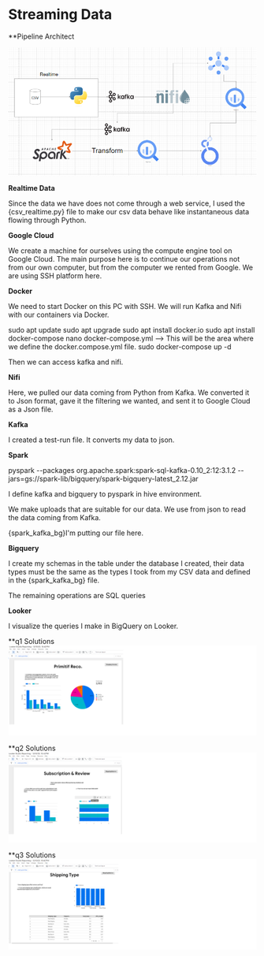 # Streaming Data

**Pipeline Architect

![Pipeline Architect](mimari.png)

**Realtime Data**

Since the data we have does not come through a web service, I used the {csv_realtime.py} file to make our csv data behave like instantaneous data flowing through Python.

**Google Cloud**

We create a machine for ourselves using the compute engine tool on Google Cloud. The main purpose here is to continue our operations not from our own computer, but from the computer we rented from Google. We are using SSH platform here.

**Docker**

We need to start Docker on this PC with SSH. We will run Kafka and Nifi with our containers via Docker.

sudo apt update
sudo apt upgrade
sudo apt install docker.io
sudo apt install docker-compose
nano docker-compose.yml --> This will be the area where we define the docker.compose.yml file.
sudo docker-compose up -d

Then we can access kafka and nifi.


**Nifi**

Here, we pulled our data coming from Python from Kafka. We converted it to Json format, gave it the filtering we wanted, and sent it to Google Cloud as a Json file.

**Kafka**

I created a test-run file. It converts my data to json.

**Spark**

pyspark --packages org.apache.spark:spark-sql-kafka-0.10_2:12:3.1.2 --jars=gs://spark-lib/bigquery/spark-bigquery-latest_2.12.jar

I define kafka and bigquery to pyspark in hive environment.

We make uploads that are suitable for our data. We use from json to read the data coming from Kafka.

{spark_kafka_bg}I'm putting our file here.

**Bigquery**

I create my schemas in the table under the database I created, their data types must be the same as the types I took from my CSV data and defined in the {spark_kafka_bg} file.

The remaining operations are SQL queries

**Looker**

I visualize the queries I make in BigQuery on Looker.

**q1 Solutions
![q1 Solutions](q1LookerDashboard.png)

**q2 Solutions
![q2 Solutions](q2LookerDashboard.png)

**q3 Solutions
![q3 Solutions](q3LookerDashboard.png)
